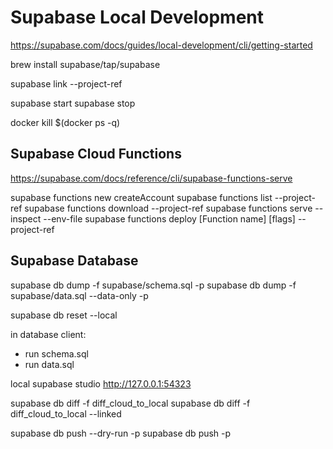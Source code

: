 # Supabase Local Development

https://supabase.com/docs/guides/local-development/cli/getting-started

brew install supabase/tap/supabase

supabase link --project-ref <PROJECT ID>

supabase start
supabase stop

docker kill $(docker ps -q)

## Supabase Cloud Functions

https://supabase.com/docs/reference/cli/supabase-functions-serve

supabase functions new createAccount
supabase functions list --project-ref <PROJECT ID>
supabase functions download <Function name> --project-ref
supabase functions serve --inspect --env-file <string>
supabase functions deploy [Function name] [flags] --project-ref

## Supabase Database

supabase db dump -f supabase/schema.sql -p <postgres password>
supabase db dump -f supabase/data.sql --data-only -p <postgres password>

supabase db reset --local

in database client:
- run schema.sql
- run data.sql

local supabase studio
http://127.0.0.1:54323

supabase db diff -f  diff_cloud_to_local
supabase db diff -f  diff_cloud_to_local --linked

supabase db push --dry-run -p <postgres password>
supabase db push -p <postgres password>